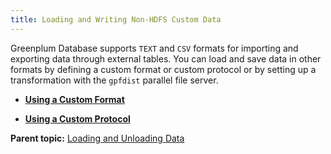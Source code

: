 ```yaml
---
title: Loading and Writing Non-HDFS Custom Data 
---
```


Greenplum Database supports `TEXT` and `CSV` formats for importing and exporting data through external tables. You can load and save data in other formats by defining a custom format or custom protocol or by setting up a transformation with the `gpfdist` parallel file server.

-   **[Using a Custom Format](../../load/topics/g-using-a-custom-format.html)**  

-   **[Using a Custom Protocol](../../load/topics/g-using-a-custom-protocol.html)**  


**Parent topic:** [Loading and Unloading Data](../../load/topics/g-loading-and-unloading-data.html)


